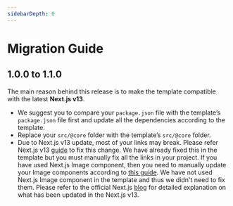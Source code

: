 ```yaml
---
sidebarDepth: 0
---
```


# Migration Guide

## 1.0.0 to 1.1.0

The main reason behind this release is to make the template compatible with the latest **Next.js v13**.

- We suggest you to compare your `package.json` file with the template’s `package.json` file first and update all the dependencies according to the template.
- Replace your `src/@core` folder with the template’s `src/@core` folder.
- Due to Next.js v13 update, most of your links may break. Please refer Next.js v13 [guide](https://nextjs.org/docs/advanced-features/codemods#new-link) to fix this change. We have already fixed this in the template but you must manually fix all the links in your project. If you have used Next.js Image component, then you need to manually update your Image components according to [this guide](https://nextjs.org/blog/next-13#nextimage). We have not used Next.js Image component in the template and thus we didn't need to fix them. Please refer to the official Next.js [blog](https://nextjs.org/blog/next-13) for detailed explanation on what has been updated in the Next.js v13.

